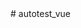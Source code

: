 <!-- npm install -->
<!-- npm run dev   -->

 
                
<!-- index: "/InputInfo",
title: "输入服务器信息",

index: "/AllHardwareInfo",
title: "硬件信息",

index: "/OneKeyTest",
title: "一键测试界面",

index: "/HardwareInfoVerification",
title: "硬件信息校验",


index: "/CpuInfoVerification",
title: "cpu信息校验",

index: "/MemoryInfoVerification",
title: "内存信息校验",

index: "/HddInfoVerification",
title: "硬盘信息校验",

index: "/StressTest",
title: "压力测试",

index: "/StressTest",
title: "黑名单检测",  --># autotest_vue

